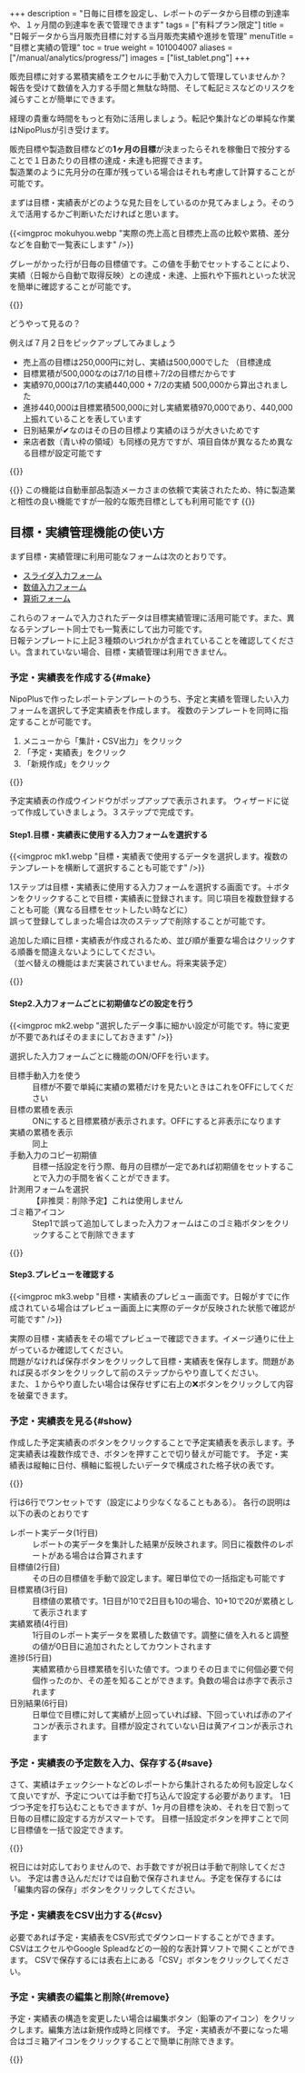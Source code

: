 +++
description = "日毎に目標を設定し、レポートのデータから目標の到達率や、１ヶ月間の到達率を表で管理できます"
tags = ["有料プラン限定"]
title = "日報データから当月販売目標に対する当月販売実績や進捗を管理"
menuTitle = "目標と実績の管理"
toc = true
weight = 101004007
aliases = ["/manual/analytics/progress/"]
images = ["list_tablet.png"]
+++

販売目標に対する累積実績をエクセルに手動で入力して管理していませんか？  
報告を受けて数値を入力する手間と無駄な時間、そして転記ミスなどのリスクを減らすことが簡単にできます。  

経理の貴重な時間をもっと有効に活用しましょう。転記や集計などの単純な作業はNipoPlusが引き受けます。  

販売目標や製造数目標などの**1ヶ月の目標**が決まったらそれを稼働日で按分することで１日あたりの目標の達成・未達も把握できます。  
製造業のように先月分の在庫が残っている場合はそれも考慮して計算することが可能です。  

まずは目標・実績表がどのような見た目をしているのか見てみましょう。そのうえで活用するかご判断いただければと思います。




{{<imgproc mokuhyou.webp "実際の売上高と目標売上高の比較や累積、差分などを自動で一覧表にします" />}}

グレーがかった行が日毎の目標値です。この値を手動でセットすることにより、実績（日報から自動で取得反映）との達成・未達、上振れや下振れといった状況を簡単に確認することが可能です。

{{<note>}}


どうやって見るの？  

例えば７月２日をピックアップしてみましょう  


- 売上高の目標は250,000円に対し、実績は500,000でした （目標達成
- 目標累積が500,000なのは7/1の目標＋7/2の目標だからです
- 実績970,000は7/1の実績440,000 + 7/2の実績 500,000から算出されました
- 進捗440,000は目標累積500,000に対し実績累積970,000であり、440,000上振れていることを表しています
- 日別結果が✔なのはその日の目標より実績のほうが大きいためです
- 来店者数（青い枠の領域）も同様の見方ですが、項目自体が異なるため異なる目標が設定可能です

{{</note>}}


{{<info>}}
この機能は自動車部品製造メーカさまの依頼で実装されたため、特に製造業と相性の良い機能ですが一般的な販売目標としても利用可能です
{{</info>}}



## 目標・実績管理機能の使い方


まず目標・実績管理に利用可能なフォームは次のとおりです。

- [スライダ入力フォーム](/docs/manual/initial-setting/template/digital/#slider)
- [数値入力フォーム](/docs/manual/initial-setting/template/digital/#commonNumber)
- [算術フォーム](/docs/manual/initial-setting/template/digital/#calc)

これらのフォームで入力されたデータは目標実績管理に活用可能です。また、異なるテンプレート同士でも一覧表にして出力可能です。  
日報テンプレートに上記３種類のいづれかが含まれていることを確認してください。含まれていない場合、目標・実績管理は利用できません。






### 予定・実績表を作成する{#make}

NipoPlusで作ったレポートテンプレートのうち、予定と実績を管理したい入力フォームを選択して予定実績表を作成します。
複数のテンプレートを同時に指定することが可能です。

1. メニューから「集計・CSV出力」をクリック
1. 「予定・実績表」をクリック
1. 「新規作成」をクリック


{{<appscreen filename="make" msg="予定実績表はレポートの結果（実績）と目標値（予定）を日別に比較する表です。新規作成から予定実績表を作成します">}}

予定実績表の作成ウインドウがポップアップで表示されます。
ウィザードに従って作成していきましょう。３ステップで完成です。

#### Step1.目標・実績表に使用する入力フォームを選択する

{{<imgproc mk1.webp "目標・実績表で使用するデータを選択します。複数のテンプレートを横断して選択することも可能です" />}}

1ステップは目標・実績表に使用する入力フォームを選択する画面です。＋ボタンをクリックすることで目標・実績表に登録されます。同じ項目を複数登録することも可能（異なる目標をセットしたい時などに）  
誤って登録してしまった場合は次のステップで削除することが可能です。  

追加した順に目標・実績表が作成されるため、並び順が重要な場合はクリックする順番を間違えないようにしてください。  
（並べ替えの機能はまだ実装されていません。将来実装予定）  

{{<nextArrow>}}

#### Step2.入力フォームごとに初期値などの設定を行う


{{<imgproc mk2.webp "選択したデータ事に細かい設定が可能です。特に変更が不要であればそのままにしておきます" />}}

選択した入力フォームごとに機能のON/OFFを行います。

<dl class="basic">
<dt>目標手動入力を使う</dt>
<dd>目標が不要で単純に実績の累積だけを見たいときはこれをOFFにしてください</dd>
<dt>目標の累積を表示</dt>
<dd>ONにすると目標累積が表示されます。OFFにすると非表示になります</dd>
<dt>実績の累積を表示</dt>
<dd>同上</dd>
<dt>手動入力のコピー初期値</dt>
<dd>目標一括設定を行う際、毎月の目標が一定であれば初期値をセットすることで入力の手間を省くことができます。</dd>
<dt>計測用フォームを選択</dt>
<dd>【非推奨：削除予定】これは使用しません</dd>
<dt>ゴミ箱アイコン</dt>
<dd>Step1で誤って追加してしまった入力フォームはこのゴミ箱ボタンをクリックすることで削除できます</dd>
</dl>

{{<nextArrow>}}


#### Step3.プレビューを確認する


{{<imgproc mk3.webp "目標・実績表のプレビュー画面です。日報がすでに作成されている場合はプレビュー画面上に実際のデータが反映された状態で確認が可能です" />}}

実際の目標・実績表をその場でプレビューで確認できます。イメージ通りに仕上がっているか確認してください。  
問題がなければ保存ボタンをクリックして目標・実績表を保存します。問題があれば戻るボタンをクリックして前のステップからやり直してください。  
また、１からやり直したい場合は保存せずに右上の❌ボタンをクリックして内容を破棄できます。




### 予定・実績表を見る{#show}

作成した予定実績表のボタンをクリックすることで予定実績表を表示します。予定実績表は複数作成でき、ボタンを押すことで切り替えが可能です。
予定・実績表は縦軸に日付、横軸に監視したいデータで構成された格子状の表です。

{{<appscreen filename="list" msg="予定実績表の完成">}}

行は6行でワンセットです（設定により少なくなることもある）。
各行の説明は以下の表のとおりです

<dl class="basic">
    <dt>レポート実データ(1行目)</dt>
    <dd>レポートの実データを集計した結果が反映されます。同日に複数件のレポートがある場合は合算されます</dd>
    <dt>目標値(2行目)</dt>
    <dd>その日の目標値を手動で設定します。曜日単位での一括指定も可能です</dd>
    <dt>目標累積(3行目)</dt>
    <dd>目標値の累積です。1日目が10で2日目も10の場合、10+10で20が累積として表示されます</dd>
    <dt>実績累積(4行目)</dt>
    <dd>1行目のレポート実データを累積した数値です。調整に値を入れると調整の値が0日目に追加されたとしてカウントされます</dd>
    <dt>進捗(5行目)</dt>
    <dd>実績累積から目標累積を引いた値です。つまりその日までに何個必要で何個作ったのか、その差を知ることができます。負数の場合は赤字で表示されます</dd>
    <dt>日別結果(6行目)</dt>
    <dd>日単位で目標に対して実績が上回っていれば緑、下回っていれば赤のアイコンが表示されます。目標が設定されていない日は黄アイコンが表示されます</dd>
</dl>



### 予定・実績表の予定数を入力、保存する{#save}

さて、実績はチェックシートなどのレポートから集計されるため何も設定しなくて良いですが、予定については手動で打ち込んで設定する必要があります。
1日づつ予定を打ち込むこともできますが、1ヶ月の目標を決め、それを日で割って日毎の目標に設定する方がスマートです。
目標一括設定ボタンを押すことで同じ目標値を一括で設定できます。

{{<appscreen filename="batch" msg="予定実績表の「予定」を一括で指定します。土日は除外するといった指定も可能です。">}}

祝日には対応しておりませんので、お手数ですが祝日は手動で削除してください。
予定は書き込んだだけでは自動で保存されません。予定を保存するには「編集内容の保存」ボタンをクリックしてください。

### 予定・実績表をCSV出力する{#csv}

必要であれば予定・実績表をCSV形式でダウンロードすることができます。
CSVはエクセルやGoogle Spleadなどの一般的な表計算ソフトで開くことができます。
CSVで保存するには表右上にある「CSV」ボタンをクリックしてください。

### 予定・実績表の編集と削除{#remove}

予定・実績表の構造を変更したい場合は編集ボタン（鉛筆のアイコン）をクリックします。編集方法は新規作成時と同様です。
予定・実績表が不要になった場合はゴミ箱アイコンをクリックすることで簡単に削除できます。

{{<appscreen filename="edit" msg="予定・実績表の修正と削除">}}
